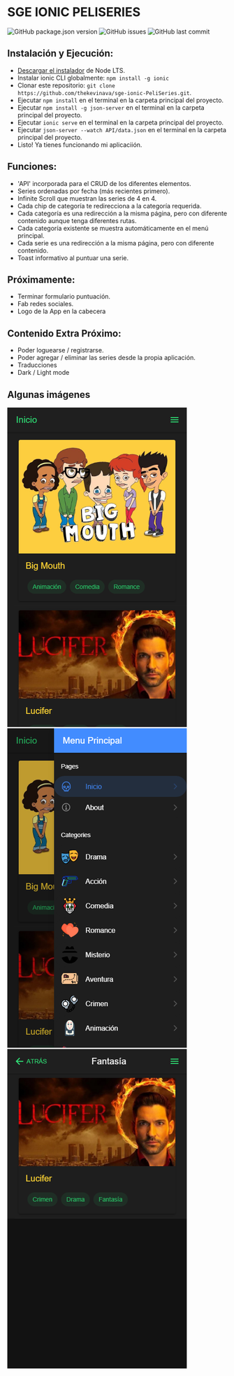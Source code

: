 # SGE IONIC PELISERIES
<p>
    <img alt="GitHub package.json version" src="https://img.shields.io/github/package-json/v/thekevinava/sge-ionic-PeliSeries">
    <img alt="GitHub issues" src="https://img.shields.io/github/issues/thekevinava/sge-ionic-PeliSeries">
    <img alt="GitHub last commit" src="https://img.shields.io/github/last-commit/thekevinava/sge-ionic-PeliSeries">
</p>

## Instalación y Ejecución:

* [Descargar el instalador](https://nodejs.org/) de Node LTS.
* Instalar ionic CLI globalmente: `npm install -g ionic`
* Clonar este repositorio: `git clone https://github.com/thekevinava/sge-ionic-PeliSeries.git`.
* Ejecutar `npm install` en el terminal en la carpeta principal del proyecto.
* Ejecutar `npm install -g json-server` en el terminal en la carpeta principal del proyecto.
* Ejecutar `ionic serve` en el terminal en la carpeta principal del proyecto.
* Ejecutar `json-server --watch API/data.json` en el terminal en la carpeta principal del proyecto.
* Listo! Ya tienes funcionando mi aplicaciión.

## Funciones:

- 'API' incorporada para el CRUD de los diferentes elementos.
- Series ordenadas por fecha (más recientes primero).
- Infinite Scroll que muestran las series de 4 en 4.
- Cada chip de categoría te redirecciona a la categoría requerida.
- Cada categoría es una redirección a la misma página, pero con diferente contenido aunque tenga diferentes rutas.
- Cada categoría existente se muestra automáticamente en el menú principal.
- Cada serie es una redirección a la misma página, pero con diferente contenido.
- Toast informativo al puntuar una serie.


## Próximamente:

- Terminar formulario puntuación.
- Fab redes sociales.
- Logo de la App en la cabecera


## Contenido Extra Próximo:

- Poder loguearse / registrarse.
- Poder agregar / eliminar las series desde la propia aplicación.
- Traducciones
- Dark / Light mode


## Algunas imágenes
![Home](/src/assets/images/preview/home.png)
![Menu](/src/assets/images/preview/menu.png)
![Categoría](/src/assets/images/preview/category.png)
